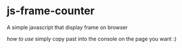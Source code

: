 # js-frame-counter
A simple javascript that display frame on browser

*how to use*
simply copy past into the console on the page you want :)
